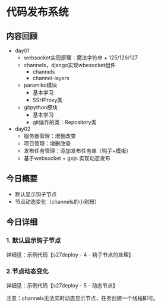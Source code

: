 # 代码发布系统

## 内容回顾

- day01
  - websocket实现原理：魔法字符串 + 125/126/127
  - channels，django实现wbesocket组件
    - channels
    - channel-layers
  - paramiko模块
    - 基本学习
    - SSHProxy类
  - gitpython模块
    - 基本学习
    - git操作的类：Repository类
- day02
  - 服务器管理：增删改查
  - 项目管理：增删改查
  - 发布任务管理：添加发布任务单（钩子+模板）
  - 基于websocket + gojs 实现动态发布

## 今日概要

- 默认显示钩子节点
- 节点动态变化（channels的小别扭）

## 今日详细

### 1. 默认显示钩子节点

详细见：示例代码【s27deploy - 4 - 钩子节点的处理】

### 2.节点动态变化

详细见：示例代码【s27deploy - 5 - 动态节点】

注意：channels无法实时动态显示节点，任务创建一个线程即可。 














